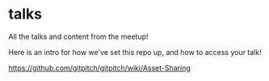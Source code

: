 # talks
All the talks and content from the meetup!

Here is an intro for how we've set this repo up, and how to access your talk!

https://github.com/gitpitch/gitpitch/wiki/Asset-Sharing
